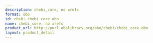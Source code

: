 ```yaml
---
description: chebi_core, no xrefs
format: obo
id: chebi.chebi_core.obo
name: chebi_core, no xrefs
product_url: http://purl.obolibrary.org/obo/chebi/chebi_core.obo
layout: product_detail
---
```

